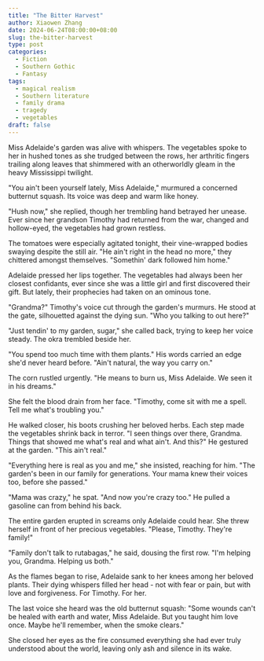 ```yaml
---
title: "The Bitter Harvest"
author: Xiaowen Zhang
date: 2024-06-24T08:00:00+08:00
slug: the-bitter-harvest
type: post
categories:
  - Fiction
  - Southern Gothic
  - Fantasy
tags:
  - magical realism
  - Southern literature
  - family drama
  - tragedy
  - vegetables
draft: false
---
```


Miss Adelaide's garden was alive with whispers. The vegetables spoke to her in hushed tones as she trudged between the rows, her arthritic fingers trailing along leaves that shimmered with an otherworldly gleam in the heavy Mississippi twilight.

"You ain't been yourself lately, Miss Adelaide," murmured a concerned butternut squash. Its voice was deep and warm like honey.

"Hush now," she replied, though her trembling hand betrayed her unease. Ever since her grandson Timothy had returned from the war, changed and hollow-eyed, the vegetables had grown restless.

The tomatoes were especially agitated tonight, their vine-wrapped bodies swaying despite the still air. "He ain't right in the head no more," they chittered amongst themselves. "Somethin' dark followed him home."

Adelaide pressed her lips together. The vegetables had always been her closest confidants, ever since she was a little girl and first discovered their gift. But lately, their prophecies had taken on an ominous tone.

"Grandma?" Timothy's voice cut through the garden's murmurs. He stood at the gate, silhouetted against the dying sun. "Who you talking to out here?"

"Just tendin' to my garden, sugar," she called back, trying to keep her voice steady. The okra trembled beside her.

"You spend too much time with them plants." His words carried an edge she'd never heard before. "Ain't natural, the way you carry on."

The corn rustled urgently. "He means to burn us, Miss Adelaide. We seen it in his dreams."

She felt the blood drain from her face. "Timothy, come sit with me a spell. Tell me what's troubling you."

He walked closer, his boots crushing her beloved herbs. Each step made the vegetables shrink back in terror. "I seen things over there, Grandma. Things that showed me what's real and what ain't. And this?" He gestured at the garden. "This ain't real."

"Everything here is real as you and me," she insisted, reaching for him. "The garden's been in our family for generations. Your mama knew their voices too, before she passed."

"Mama was crazy," he spat. "And now you're crazy too." He pulled a gasoline can from behind his back.

The entire garden erupted in screams only Adelaide could hear. She threw herself in front of her precious vegetables. "Please, Timothy. They're family!"

"Family don't talk to rutabagas," he said, dousing the first row. "I'm helping you, Grandma. Helping us both."

As the flames began to rise, Adelaide sank to her knees among her beloved plants. Their dying whispers filled her head - not with fear or pain, but with love and forgiveness. For Timothy. For her.

The last voice she heard was the old butternut squash: "Some wounds can't be healed with earth and water, Miss Adelaide. But you taught him love once. Maybe he'll remember, when the smoke clears."

She closed her eyes as the fire consumed everything she had ever truly understood about the world, leaving only ash and silence in its wake.
